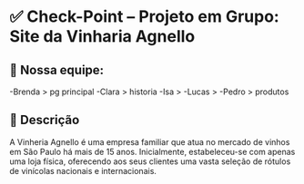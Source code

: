 # ✅ Check-Point – Projeto em Grupo: Site da Vinharia Agnello

## 🧠 Nossa equipe:
-Brenda  > pg principal
-Clara  > historia
-Isa  >
-Lucas > 
-Pedro  > produtos



## 🧠 Descrição

A Vinheria Agnello é uma empresa familiar que atua no mercado de vinhos em São Paulo há mais de 15 anos. Inicialmente, estabeleceu-se com apenas uma loja física, oferecendo aos seus clientes uma vasta seleção de rótulos de vinícolas nacionais e internacionais.

